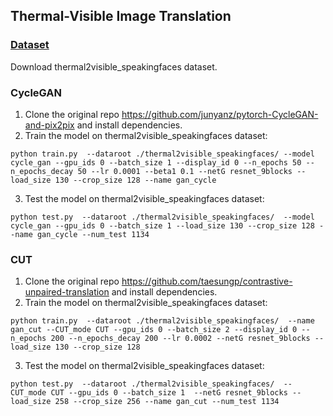 ## Thermal-Visible Image Translation
### [Dataset](https://drive.google.com/drive/folders/1tMFXKaoy1EkJdafi3VpKZa6_ovUS4OJM?usp=sharing)
Download thermal2visible_speakingfaces dataset. 

### CycleGAN
1. Clone the original repo https://github.com/junyanz/pytorch-CycleGAN-and-pix2pix and install dependencies. 
2. Train the model on thermal2visible_speakingfaces dataset: 
```
python train.py  --dataroot ./thermal2visible_speakingfaces/ --model cycle_gan --gpu_ids 0 --batch_size 1 --display_id 0 --n_epochs 50 --n_epochs_decay 50 --lr 0.0001 --beta1 0.1 --netG resnet_9blocks --load_size 130 --crop_size 128 --name gan_cycle 
```
3. Test the model on thermal2visible_speakingfaces dataset:
```
python test.py  --dataroot ./thermal2visible_speakingfaces/  --model cycle_gan --gpu_ids 0 --batch_size 1 --load_size 130 --crop_size 128 --name gan_cycle --num_test 1134
```

### CUT
1. Clone the original repo https://github.com/taesungp/contrastive-unpaired-translation and install dependencies. 
2. Train the model on thermal2visible_speakingfaces dataset: 
```
python train.py  --dataroot ./thermal2visible_speakingfaces/  --name gan_cut --CUT_mode CUT --gpu_ids 0 --batch_size 2 --display_id 0 --n_epochs 200 --n_epochs_decay 200 --lr 0.0002 --netG resnet_9blocks --load_size 130 --crop_size 128 
```
3. Test the model on thermal2visible_speakingfaces dataset:
```
python test.py  --dataroot ./thermal2visible_speakingfaces/  --CUT_mode CUT --gpu_ids 0 --batch_size 1  --netG resnet_9blocks --load_size 258 --crop_size 256 --name gan_cut --num_test 1134
```
